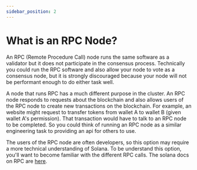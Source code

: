 ```yaml
---
sidebar_position: 2
---
```


# What is an RPC Node?

An RPC (Remote Procedure Call) node runs the same software as a validator but it does not participate in the consensus process.  Technically you could run the RPC software and also allow your node to vote as a consensus node, but it is strongly discouraged because your node will not be performant enough to do either task well.

A node that runs RPC has a much different purpose in the cluster. An RPC node responds to requests about the blockchain and also allows users of the RPC node to create new transactions on the blockchain.  For example, an website might request to transfer tokens from wallet A to wallet B (given wallet A's permission).  That transaction would have to talk to an RPC node to be completed.  So you could think of running an RPC node as a similar engineering task to providing an api for others to use.

The users of the RPC node are often developers, so this option may require a more technical understanding of Solana.  To be understand this option, you'll want to become familiar with the different RPC calls.  The solana docs on RPC are [here](https://docs.solana.com/developing/clients/jsonrpc-api).
